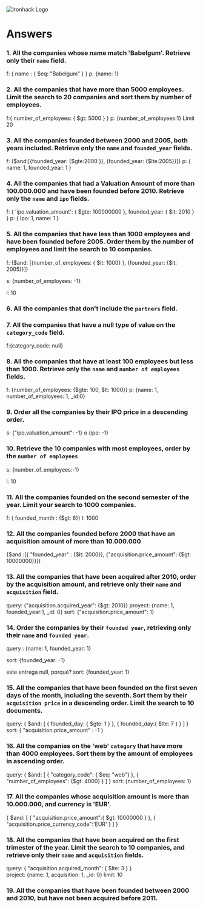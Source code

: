 ![Ironhack Logo](https://i.imgur.com/1QgrNNw.png)

# Answers

### 1. All the companies whose name match 'Babelgum'. Retrieve only their `name` field.

<!-- Your Code Goes Here -->
f: { name : { $eq: "Babelgum" } }
p: {name: 1}

### 2. All the companies that have more than 5000 employees. Limit the search to 20 companies and sort them by **number of employees**.

<!-- Your Code Goes Here -->
f:{ number_of_employees: { $gt: 5000 } }
p: {number_of_employees:1}
Limit 20
### 3. All the companies founded between 2000 and 2005, both years included. Retrieve only the `name` and `founded_year` fields.
f: {$and:[{founded_year: {$gte:2000 }}, {founded_year: {$lte:2005}}]}
p:  { name: 1, founded_year: 1 }  

### 4. All the companies that had a Valuation Amount of more than 100.000.000 and have been founded before 2010. Retrieve only the `name` and `ipo` fields.
f: { 'ipo.valuation_amount': { $gte: 100000000 }, founded_year: { $lt: 2010 } }
p: { ipo: 1, name: 1 }

<!-- Your Code Goes Here -->

### 5. All the companies that have less than 1000 employees and have been founded before 2005. Order them by the number of employees and limit the search to 10 companies.

f: {$and: [{number_of_employees: { $lt: 1000} }, {founded_year: {$lt: 2005}}]}

s: {number_of_employees: -1}

l: 10
### 6. All the companies that don't include the `partners` field.

<!-- Your Code Goes Here -->

### 7. All the companies that have a null type of value on the `category_code` field.
f:{category_code: null}

### 8. All the companies that have at least 100 employees but less than 1000. Retrieve only the `name` and `number of employees` fields.
f: {number_of_employees: {$gte: 100, $lt: 1000}}
p: {name: 1, number_of_employees: 1, _id:0}

### 9. Order all the companies by their IPO price in a descending order.
s: {"ipo.valuation_amount": -1}   o  {ipo: -1}
<!-- Your Code Goes Here -->

### 10. Retrieve the 10 companies with most employees, order by the `number of employees`
s: {number_of_employees:-1}

l: 10
<!-- Your Code Goes Here -->

### 11. All the companies founded on the second semester of the year. Limit your search to 1000 companies.
f: { founded_month : {$gt: 6}}
l: 1000

<!-- Your Code Goes Here -->

### 12. All the companies founded before 2000 that have an acquisition amount of more than 10.000.000
{$and :[{ "founded_year" : {$lt: 2000}}, {"acquisition.price_amount": {$gt: 10000000}}]}

### 13. All the companies that have been acquired after 2010, order by the acquisition amount, and retrieve only their `name` and `acquisition` field.
query: {"acquisition.acquired_year": {$gt: 2010}}
proyect: {name: 1, founded_year:1, _id: 0}
sort: {"acquisition.price_amount": 1}

<!-- Your Code Goes Here -->

### 14. Order the companies by their `founded year`, retrieving only their `name` and `founded year`.
query :  {name: 1, founded_year: 1}

sort: {founded_year: -1}

este entrega null, porqué?
sort: {founded_year: 1}


### 15. All the companies that have been founded on the first seven days of the month, including the seventh. Sort them by their `acquisition price` in a descending order. Limit the search to 10 documents.
query: { $and: [ { founded_day: { $gte: 1 } }, { founded_day:{ $lte: 7 } } ] }
sort:  { "acquisition.price_amount" : -1 }

### 16. All the companies on the 'web' `category` that have more than 4000 employees. Sort them by the amount of employees in ascending order.
query: { $and: [ { "category_code": { $eq: "web"} }, { "number_of_employees": {$gt: 4000} } ] }
sort: {number_of_employees: 1}

### 17. All the companies whose acquisition amount is more than 10.000.000, and currency is 'EUR'.
{ $and: [ { "acquisition.price_amount":{ $gt:  10000000 } }, { "acquisition.price_currency_code":'EUR' } ] }

### 18. All the companies that have been acquired on the first trimester of the year. Limit the search to 10 companies, and retrieve only their `name` and `acquisition` fields.
query:  { "acquisition.acquired_month": { $lte: 3 } }  
project: {name: 1, acquisition: 1, _id: 0}
limit: 10
### 19. All the companies that have been founded between 2000 and 2010, but have not been acquired before 2011.

<!-- Your Code Goes Here -->
